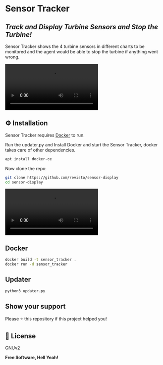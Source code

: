 # Sensor Tracker
## _Track and Display Turbine Sensors and Stop the Turbine!_

Sensor Tracker shows the 4 turbine sensors in different charts to be monitored and the agent would be able to stop the turbine if anything went wrong.

![](https://github.com/revisto/sensor-display/media/turbine.mp4)


## ⚙️ Installation

Sensor Tracker requires [Docker](https://www.docker.com/) to run.

Run the updater.py and Install Docker and start the Sensor Tracker, docker takes care of other dependencies.

```sh
apt install docker-ce
```

Now clone the repo:
```sh
git clone https://github.com/revisto/sensor-display
cd sensor-display
```
![](https://github.com/revisto/sensor-display/media/demo.mp4)

## Docker

```sh
docker build -t sensor_tracker .
docker run -d sensor_tracker
```

## Updater

```sh
python3 updater.py
```

## Show your support

Please ⭐️ this repository if this project helped you!


## 📝 License

GNUv2

**Free Software, Hell Yeah!**